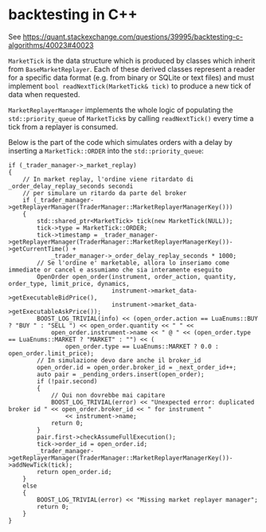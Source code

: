 # backtesting in C++

See https://quant.stackexchange.com/questions/39995/backtesting-c-algorithms/40023#40023

`MarketTick` is the data structure which is produced by classes which inherit from `BaseMarketReplayer`.
Each of these derived classes represent a reader for a specific data format (e.g. from binary or SQLite or text files) and must implement `bool readNextTick(MarketTick& tick)` to produce a new tick of data when requested.

`MarketReplayerManager` implements the whole logic of populating the `std::priority_queue` of `MarketTick`s by calling `readNextTick()` every time a tick from a replayer is consumed.

Below is the part of the code which simulates orders with a delay by inserting a `MarketTick::ORDER` into the `std::priority_queue`:
```
if (_trader_manager->_market_replay)
{
	// In market replay, l'ordine viene ritardato di _order_delay_replay_seconds secondi
	// per simulare un ritardo da parte del broker
	if (_trader_manager->getReplayerManager(TraderManager::MarketReplayerManagerKey()))
	{
		std::shared_ptr<MarketTick> tick(new MarketTick(NULL));
		tick->type = MarketTick::ORDER;
		tick->timestamp = _trader_manager->getReplayerManager(TraderManager::MarketReplayerManagerKey())->getCurrentTime() +
			_trader_manager->_order_delay_replay_seconds * 1000;
		// Se l'ordine e' marketable, allora lo inseriamo come immediate or cancel e assumiamo che sia interamente eseguito
		OpenOrder open_order(instrument, order_action, quantity, order_type, limit_price, dynamics,
		                     instrument->market_data->getExecutableBidPrice(),
		                     instrument->market_data->getExecutableAskPrice());
		BOOST_LOG_TRIVIAL(info) << (open_order.action == LuaEnums::BUY ? "BUY " : "SELL ") << open_order.quantity << " " <<
			open_order.instrument->name << " @ " << (open_order.type == LuaEnums::MARKET ? "MARKET" : "") << (
				open_order.type == LuaEnums::MARKET ? 0.0 : open_order.limit_price);
		// In simulazione devo dare anche il broker_id
		open_order.id = open_order.broker_id = _next_order_id++;
		auto pair = _pending_orders.insert(open_order);
		if (!pair.second)
		{
			// Qui non dovrebbe mai capitare
			BOOST_LOG_TRIVIAL(error) << "Unexpected error: duplicated broker id " << open_order.broker_id << " for instrument "
				<< instrument->name;
			return 0;
		}
		pair.first->checkAssumeFullExecution();
		tick->order_id = open_order.id;
		_trader_manager->getReplayerManager(TraderManager::MarketReplayerManagerKey())->addNewTick(tick);
		return open_order.id;
	}
	else
	{
		BOOST_LOG_TRIVIAL(error) << "Missing market replayer manager";
		return 0;
	}
}
```
